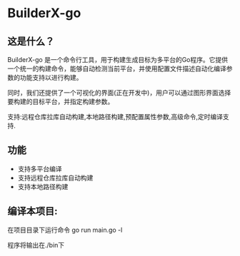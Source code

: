 # BuilderX-go

## 这是什么？

BuilderX-go 是一个命令行工具，用于构建生成目标为多平台的Go程序。它提供一个统一的构建命令，能够自动检测当前平台，并使用配置文件描述自动化编译参数的功能支持以进行构建。

同时，我们还提供了一个可视化的界面(正在开发中)，用户可以通过图形界面选择要构建的目标平台，并指定构建参数。

支持:远程仓库拉库自动构建,本地路径构建,预配置属性参数,高级命令,定时编译支持.


## 功能

- 支持多平台编译
- 支持远程仓库拉库自动构建
- 支持本地路径构建

## 编译本项目:

在项目目录下运行命令 go run main.go -l

程序将输出在./bin下

